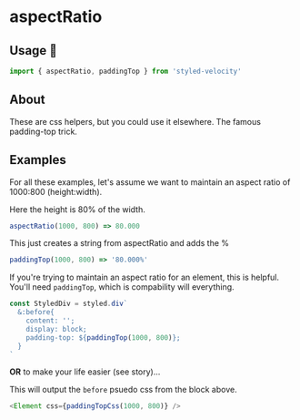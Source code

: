 # aspectRatio

## Usage 🔌

~~~js
import { aspectRatio, paddingTop } from 'styled-velocity'
~~~

## About

These are css helpers, but you could use it elsewhere. The famous padding-top trick.

## Examples

For all these examples, let's assume we want to maintain an aspect ratio of 1000:800 (height:width).

Here the height is 80% of the width.

~~~js
aspectRatio(1000, 800) => 80.000
~~~

This just creates a string from aspectRatio and adds the %

~~~js
paddingTop(1000, 800) => '80.000%'
~~~

If you're trying to maintain an aspect ratio for an element, this is helpful. You'll need `paddingTop`, which is compability will everything.

~~~js
const StyledDiv = styled.div`
  &:before{
    content: '';
    display: block;
    padding-top: ${paddingTop(1000, 800)};
  }
`
~~~

**OR** to make your life easier (see story)...

This will output the `before` psuedo css from the block above.

~~~js
<Element css={paddingTopCss(1000, 800)} />
~~~
